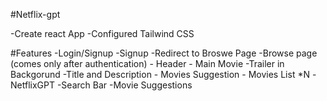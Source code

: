 #Netflix-gpt

-Create react App
-Configured Tailwind CSS


#Features
-Login/Signup
 -Signup
 -Redirect to Broswe Page
-Browse page (comes only after authentication)
    - Header
    - Main Movie
        -Trailer in Backgorund
        -Title and Description
        - Movies Suggestion
            - Movies List *N
-NetflixGPT
 -Search Bar
 -Movie Suggestions

